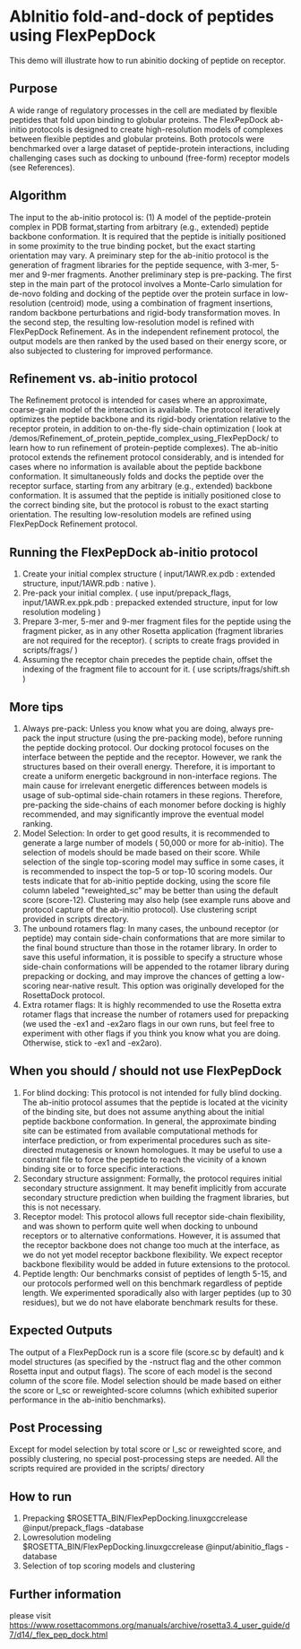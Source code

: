 AbInitio fold-and-dock of peptides using FlexPepDock
====================================================

This demo will illustrate how to run abinitio docking of peptide on receptor.

Purpose
-------
A wide range of regulatory processes in the cell are mediated by flexible peptides that fold upon binding to globular proteins. The FlexPepDock ab-initio protocols is designed to create high-resolution models of complexes between flexible peptides and globular proteins. Both protocols were benchmarked over a large dataset of peptide-protein interactions, including challenging cases such as docking to unbound (free-form) receptor models (see References).

Algorithm
---------
The input to the ab-initio protocol is: (1) A model of the peptide-protein complex in PDB format,starting from arbitrary (e.g., extended) peptide backbone conformation. It is required that the peptide is initially positioned in some proximity to the true binding pocket, but the exact starting orientation may vary. A preiminary step for the ab-initio protocol is the generation of fragment libraries for the peptide sequence, with 3-mer, 5-mer and 9-mer fragments. Another preliminary step is pre-packing. The first step in the main part of the protocol involves a Monte-Carlo simulation for de-novo folding and docking of the peptide over the protein surface in low-resolution (centroid) mode, using a combination of fragment insertions, random backbone perturbations and rigid-body transformation moves. In the second step, the resulting low-resolution model is refined with FlexPepDock Refinement. As in the independent refinement protocol, the output models are then ranked by the used based on their energy score, or also subjected to clustering for improved performance. 

Refinement vs. ab-initio protocol
---------------------------------
The Refinement protocol is intended for cases where an approximate, coarse-grain model of the interaction is available. The protocol iteratively optimizes the peptide backbone and its rigid-body orientation relative to the receptor protein, in addition to on-the-fly side-chain optimization ( look at /demos/Refinement_of_protein_peptide_complex_using_FlexPepDock/ to learn how to run refinement of protein-peptide complexes).
The ab-initio protocol extends the refinement protocol considerably, and is intended for cases where no information is available about the peptide backbone conformation. It simultaneously folds and docks the peptide over the receptor surface, starting from any arbitrary (e.g., extended) backbone conformation. It is assumed that the peptide is initially positioned close to the correct binding site, but the protocol is robust to the exact starting orientation. The resulting low-resolution models are refined using FlexPepDock Refinement protocol.

Running the FlexPepDock ab-initio protocol
------------------------------------------
1. Create your initial complex structure ( input/1AWR.ex.pdb : extended structure, input/1AWR.pdb : native ).
2. Pre-pack your initial complex.        ( use input/prepack_flags, input/1AWR.ex.ppk.pdb : prepacked extended structure, input for low resolution modeling )
3. Prepare 3-mer, 5-mer and 9-mer fragment files for the peptide using the fragment picker, as in any other Rosetta application (fragment libraries are not required for the receptor). ( scripts to create frags provided in scripts/frags/ )
4. Assuming the receptor chain precedes the peptide chain, offset the indexing of the fragment file to account for it. ( use scripts/frags/shift.sh )

More tips
---------
1. Always pre-pack:
Unless you know what you are doing, always pre-pack the input structure (using the pre-packing mode), before running the peptide docking protocol. Our docking protocol focuses on the interface between the peptide and the receptor. However, we rank the structures based on their overall energy. Therefore, it is important to create a uniform energetic background in non-interface regions. The main cause for irrelevant energetic differences between models is usage of sub-optimal side-chain rotamers in these regions. Therefore, pre-packing the side-chains of each monomer before docking is highly recommended, and may significantly improve the eventual model ranking.
2. Model Selection:
In order to get good results, it is recommended to generate a large number of models ( 50,000 or more for ab-initio). The selection of models should be made based on their score. While selection of the single top-scoring model may suffice in some cases, it is recommended to inspect the top-5 or top-10 scoring models. Our tests indicate that for ab-initio peptide docking, using the score file column labeled "reweighted_sc" may be better than using the default score (score-12). Clustering may also help (see example runs above and protocol capture of the ab-initio protocol). Use clustering script provided in scripts directory.
3. The unbound rotamers flag:
In many cases, the unbound receptor (or peptide) may contain side-chain conformations that are more similar to the final bound structure than those in the rotamer library. In order to save this useful information, it is possible to specify a structure whose side-chain conformations will be appended to the rotamer library during prepacking or docking, and may improve the chances of getting a low-scoring near-native result. This option was originally developed for the RosettaDock protocol.
4. Extra rotamer flags:
It is highly recommended to use the Rosetta extra rotamer flags that increase the number of rotamers used for prepacking (we used the -ex1 and -ex2aro flags in our own runs, but feel free to experiment with other flags if you think you know what you are doing. Otherwise, stick to -ex1 and -ex2aro).

When you should / should not use FlexPepDock
--------------------------------------------
1. For blind docking: 
This protocol is not intended for fully blind docking. The ab-initio protocol assumes that the peptide is located at the vicinity of the binding site, but does not assume anything about the initial peptide backbone conformation. In general, the approximate binding site can be estimated from available computational methods for interface prediction, or from experimental procedures such as site-directed mutagenesis or known homologues. It may be useful to use a constraint file to force the peptide to reach the vicinity of a known binding site or to force specific interactions.
2. Secondary structure assignment: 
Formally, the protocol requires initial secondary structure assignment. It may benefit implicitly from accurate secondary structure prediction when building the fragment libraries, but this is not necessary. 
3. Receptor model: 
This protocol allows full receptor side-chain flexibility, and was shown to perform quite well when docking to unbound receptors or to alternative conformations. However, it is assumed that the receptor backbone does not change too much at the interface, as we do not yet model receptor backbone flexibility. We expect receptor backbone flexibility would be added in future extensions to the protocol.
4. Peptide length:
Our benchmarks consist of peptides of length 5-15, and our protocols performed well on this benchmark regardless of peptide length. We experimented sporadically also with larger peptides (up to 30 residues), but we do not have elaborate benchmark results for these.

Expected Outputs
----------------

The output of a FlexPepDock run is a score file (score.sc by default) and k model structures (as specified by the -nstruct flag and the other common Rosetta input and output flags). The score of each model is the second column of the score file. Model selection should be made based on either the score or I_sc or reweighted-score columns (which exhibited superior performance in the ab-initio benchmarks).

Post Processing
---------------
Except for model selection by total score or I_sc or reweighted score, and possibly clustering, no special post-processing steps are needed. 
All the scripts required are provided in the scripts/ directory

How to run
----------
1. Prepacking
    $ROSETTA_BIN/FlexPepDocking.linuxgccrelease @input/prepack_flags -database <PATH TO ROSETTA DATABASE>
2. Lowresolution modeling
    $ROSETTA_BIN/FlexPepDocking.linuxgccrelease @input/abinitio_flags -database <PATH TO ROSETTA DATABASE>
3. Selection of top scoring models and clustering

Further information
-------------------
please visit https://www.rosettacommons.org/manuals/archive/rosetta3.4_user_guide/d7/d14/_flex_pep_dock.html


